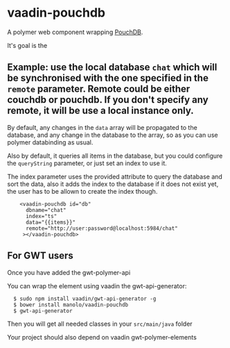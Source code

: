 vaadin-pouchdb
========

A polymer web component wrapping [PouchDB](http://pouchdb.com/).

It's goal is the 

## Example: use the local database `chat` which will be synchronised with the one specified in the `remote` parameter. Remote could be either couchdb or pouchdb. If you don't specify any remote, it will be use a local instance only.

By default, any changes in the `data` array will be propagated to the database, and any change in the database to the array, so as you can use polymer databinding as usual.

Also by default, it queries all items in the database, but you could configure the `queryString` parameter, or just set an index to use it.

The index parameter uses the provided attribute to query the database and sort the data, also it adds the index to the database if it does not exist yet, the user has to be allown to create the index though.

```
    <vaadin-pouchdb id="db"
      dbname="chat"
      index="ts"
      data="{{items}}"
      remote="http://user:password@localhost:5984/chat"
     ></vaadin-pouchdb>
```

## For GWT users

Once you have added the gwt-polymer-api

You can wrap the element using vaadin the gwt-api-generator:

```
  $ sudo npm install vaadin/gwt-api-generator -g
  $ bower install manolo/vaadin-pouchdb
  $ gwt-api-generator 
```

Then you will get all needed classes in your `src/main/java` folder

Your project should also depend on vaadin gwt-polymer-elements

